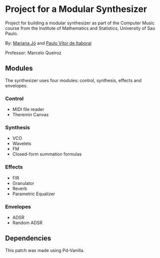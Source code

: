 # Project for a Modular Synthesizer

Project for building a modular synthesizer as part of the Computer Music course from the Institute of Mathematics and Statistics, University of Sao Paulo.

By: [Mariana Jó](http://github.com/marianajo) and [Paulo Vitor de Itaboraí](http://github.com/itaborala)

Professor: Marcelo Queiroz

## Modules
The synthesizer uses four modules: control, synthesis, effects and envelopes.

### Control
* MIDI file reader
* Theremin Canvas

### Synthesis
* VCO
* Wavelets
* FM
* Closed-form summation formulas

### Effects
* FIR
* Granulator
* Reverb
* Parametric Equalizer

### Envelopes
* ADSR
* Random ADSR

## Dependencies
This patch was made using Pd-Vanilla.
